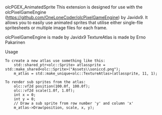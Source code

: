 olcPGEX_AnimatedSprite
This extension is designed for use with the olcPixelGameEngine (https://github.com/OneLoneCoder/olcPixelGameEngine) by Javidx9. It allows you to easily use animated sprites that utilise either single-file spritesheets or multiple image files for each frame.

olcPixelGameEngine is made by Javidx9
TextureAtlas is made by Erno Pakarinen

Usage

    To create a new atlas use something like this:
		std::shared_ptr<olc::Sprite> atlassprite = std::make_shared<olc::Sprite>("Assets\\soniccd.png");
		m_atlas = std::make_unique<olc::TextureAtlas>(atlassprite, 11, 1);

    To render sub sprites from the atlas:
        olc::vf2d position(100.0f, 100.0f);
        olc::vf2d scale(1.0f, 1.0f);
        int x = 0;
        int y = 0; 
        // Draw a sub sprite from row number 'y' and column 'x'
        m_atlas->Draw(position, scale, x, y);


